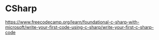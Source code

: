 # CSharp
https://www.freecodecamp.org/learn/foundational-c-sharp-with-microsoft/write-your-first-code-using-c-sharp/write-your-first-c-sharp-code
